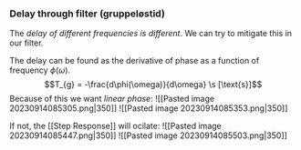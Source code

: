 ### Delay through filter (gruppeløstid)
The *delay of different frequencies is different*. We can try to mitigate this in our filter.

The delay can be found as the derivative of phase as a function of frequency $\phi(\omega)$.
$$T_{g} = -\frac{d\phi(\omega)}{d\omega} \s [\text{s}]$$
Because of this we want *linear phase*:
![[Pasted image 20230914085305.png|350]]
![[Pasted image 20230914085353.png|350]]

If not, the [[Step Response]] will ocilate:
![[Pasted image 20230914085447.png|350]]
![[Pasted image 20230914085503.png|350]]